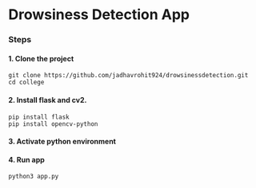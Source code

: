 # Drowsiness Detection App

### Steps 

#### 1. Clone the project
````
git clone https://github.com/jadhavrohit924/drowsinessdetection.git
cd college
````
#### 2. Install flask and cv2.

````
pip install flask
pip install opencv-python
````

#### 3. Activate python environment

#### 4. Run app

````
python3 app.py
````